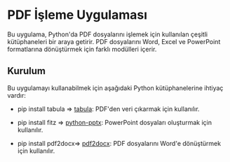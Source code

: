 
# PDF İşleme Uygulaması

Bu uygulama, Python'da PDF dosyalarını işlemek için kullanılan çeşitli kütüphaneleri bir araya getirir. PDF dosyalarını Word, Excel ve PowerPoint formatlarına dönüştürmek için farklı modülleri içerir.

## Kurulum

Bu uygulamayı kullanabilmek için aşağıdaki Python kütüphanelerine ihtiyaç vardır:

- pip install tabula => [tabula](https://pypi.org/project/tabula/): PDF'den veri çıkarmak için kullanılır.

- pip install fitz => [python-pptx](https://python-pptx.readthedocs.io/en/latest/): PowerPoint dosyaları oluşturmak için kullanılır.

- pip install pdf2docx=> [pdf2docx](https://pypi.org/project/pdf2docx/): PDF dosyalarını Word'e dönüştürmek için kullanılır.
  
